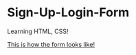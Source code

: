 # Sign-Up-Login-Form
Learning HTML, CSS!

<a href="https://emoueitchaien.github.io/Forms">This is how the form looks like!</a>
